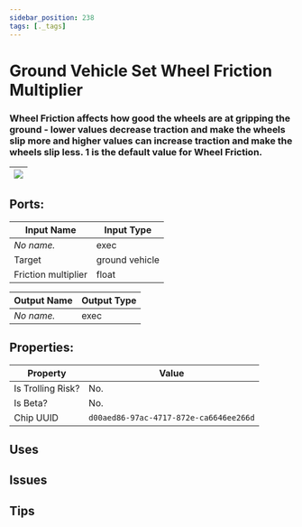 ```yaml
---
sidebar_position: 238
tags: [._tags]
---
```


# Ground Vehicle Set Wheel Friction Multiplier


### Wheel Friction affects how good the wheels are at gripping the ground - lower values decrease traction and make the wheels slip more and higher values can increase traction and make the wheels slip less. 1 is the default value for Wheel Friction.

| ![](https://images-ext-2.discordapp.net/external/MPmIaQzlEPmgGWlgi-WxBBXt0Bjv_zWPkg1y1f_sy3s/https/www.recroomcircuits.com/image/circuit/absolute-value?width=206&height=108) |
|-----|

## Ports:

| Input Name | Input Type |
|-----------|-----------|
| *No name.* | exec |
| Target | ground vehicle |
| Friction multiplier | float |

| Output Name | Output Type |
|-----------|-----------|
| *No name.* | exec |

## Properties:

| Property  | Value |
|-------------------|-----------|
| Is Trolling Risk? | No. |
| Is Beta? | No. |
| Chip UUID | `d00aed86-97ac-4717-872e-ca6646ee266d` |

## Uses

## Issues

## Tips